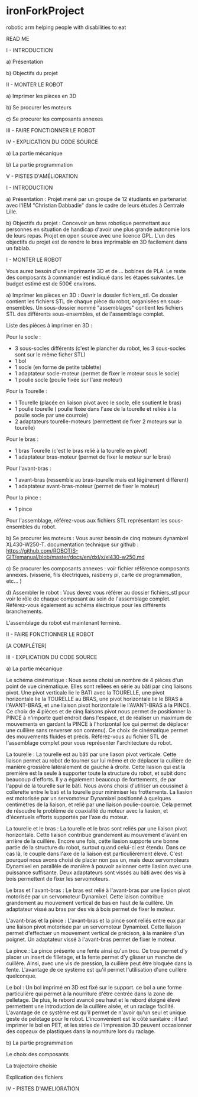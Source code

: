 # ironForkProject
 robotic arm helping people with disabilities to eat


READ ME





I - INTRODUCTION

  a) Présentation
  
  b) Objectifs du projet
  
II - MONTER LE ROBOT

  a) Imprimer les pièces en 3D
  
  b) Se procurer les moteurs
  
  c) Se procurer les composants annexes 
  
III - FAIRE FONCTIONNER LE ROBOT

IV - EXPLICATION DU CODE SOURCE

  a) La partie mécanique 
  
  b) La partie programmation
  
V - PISTES D'AMÉLIORATION




I - INTRODUCTION 


a) Présentation : 
Projet mené par un groupe de 12 étudiants en partenariat avec l'IEM "Christian Dabbadie" dans le cadre de leurs études à Centrale Lille. 

b) Objectifs du projet : 
Concevoir un bras robotique permettant aux personnes en situation de handicap d'avoir une plus grande autonomie lors de leurs repas. 
Projet en open source avec une licence GPL. 
L'un des objectifs du projet est de rendre le bras imprimable en 3D facilement dans un fablab.

I - MONTER LE ROBOT 

Vous aurez besoin d'une imprimante 3D et de ... bobines de PLA. Le reste des composants à commander est indiqué dans les étapes suivantes. Le budget estimé est de 500€ environs. 

a) Imprimer les pièces en 3D : 
Ouvrir le dossier fichiers_stl. Ce dossier contient les fichiers STL de chaque pièce du robot, organisées en sous-ensembles. Un sous-dossier nommé "assemblages" contient les fichiers STL des différents sous-ensembles, et de l'assemblage complet. 

Liste des pièces à imprimer en 3D : 

Pour le socle : 
  - 3 sous-socles différents (c'est le plancher du robot, les 3 sous-socles sont sur le même ficher STL)
  - 1 bol
  - 1 socle (en forme de petite tablette)
  - 1 adaptateur socle-moteur (permet de fixer le moteur sous le socle)
  - 1 poulie socle (poulie fixée sur l'axe moteur)
  
Pour la Tourelle : 
  - 1 Tourelle (placée en liaison pivot avec le socle, elle soutient le bras)
  - 1 poulie tourelle ( poulie fixée dans l'axe de la tourelle et reliée à la poulie socle par une courroie)
  - 2 adaptateurs tourelle-moteurs (permettent de fixer 2 moteurs sur la tourelle)
  
Pour le bras : 
  - 1 bras Tourelle (c'est le bras relié à la tourelle en pivot)
  - 1 adaptateur bras-moteur (permet de fixer le moteur sur le bras)
  
Pour l'avant-bras : 
  - 1 avant-bras (ressemble au bras-tourelle mais est légèrement différent)
  - 1 adaptateur avant-bras-moteur (permet de fixer le moteur)
  
Pour la pince : 
  - 1 pince 
  
  
Pour l'assemblage, référez-vous aux fichiers STL représentant les sous-ensembles du robot. 



b) Se procurer les moteurs : 
Vous aurez besoin de cinq moteurs dynamixel XL430-W250-T.
documentation technique sur github : https://github.com/ROBOTIS-GIT/emanual/blob/master/docs/en/dxl/x/xl430-w250.md


c) Se procurer les composants annexes : 
voir fichier référence composants annexes. (visserie, fils électriques, rasberry pi, carte de programmation, etc... )

d) Assembler le robot : 
Vous devez vous référer au dossier fichiers_stl pour voir le rôle de chaque composant au sein de l'assemblage complet. 
Référez-vous également au schéma électrique pour les différents branchements. 

L'assemblage du robot est maintenant terminé. 


II - FAIRE FONCTIONNER LE ROBOT  

[A COMPLÉTER]


III - EXPLICATION DU CODE SOURCE 

a) La partie mécanique

Le schéma cinématique : 
Nous avons choisi un nombre de 4 pièces d'un point de vue cinématique. Elles sont reliées en série au bâti par cinq liaisons pivot. Une pivot verticale lie le BATI avec la TOURELLE, une pivot horizontale lie la TOURELLE au BRAS, une pivot horizontale lie le BRAS à l'AVANT-BRAS, et une liaison pivot horizontale lie l'AVANT-BRAS à la PINCE. 
Ce choix de 4 pièces et de cinq liaisons pivot nous permet de positionner la PINCE à n'importe quel endroit dans l'espace, et de réaliser un maximum de mouvements en gardant la PINCE à l'horizontal (ce qui permet de déplacer une cuillère sans renverser son contenu). Ce choix de cinématique permet des mouvements fluides et précis. Référez-vous au fichier STL de l'assemblage complet pour vous représenter l'architecture du robot. 

La tourelle : 
La tourelle est au bâti par une liason pivot verticale. Cette liaison permet au robot de tourner sur lui même et de déplacer la cuillère de manière grossière latéralement de gauche à droite. 
Cette liasion qui est la première est la seule à supporter toute la structure du robot, et subit donc beaucoup d'efforts. Il y a également beaucoup de forttements, de par l'appui de la tourelle sur le bâti. Nous avons choisi d'utiliser un coussinet à collerette entre le bati et la tourelle pour minimiser les frottements. La liasion est motorisée par un servomoteur Dynamixel positionné à quelques centimètres de la liaison, et relié par une liaison poulie-couroie. Cela permet de résoudre le problème de coaxialité du moteur avec la liasion, et d'écentuels efforts supportés par l'axe du moteur.

La tourelle et le bras : 
La tourelle et le bras sont reliés par une liaison pivot horizontale. Cette liaison contribue grandement au mouvement d'avant en arrière de la cuillère. 
Encore une fois, cette liasion supporte une bonne partie de la structure du robot, surtout quand celui-ci est étendu. Dans ce cas là, le couple dans l'axe de la liaison est particulièrement élevé. C'est pourquoi nous avons choisi de placer non pas un, mais deux servomoteurs Dynamixel en parallèle de manière à pouvoir axionner cette liasion avec une puissance suffisante. Deux adaptateurs sont vissés au bâti avec des vis à bois permettent de fixer les servomoteurs. 

Le bras et l'avant-bras : 
Le bras est relié à l'avant-bras par une liasion pivot motorisée par un servomoteur Dynamixel. Cette laison contribue grandement au mouvement vertical de bas en haut de la cuillère. Un adaptateur vissé au bras par des vis à bois permet de fixer le moteur. 

L'avant-bras et la pince : 
L'avant-bras et la pince sont reliés entre eux par une liaison pivot motorisée par un servomoteur Dynamixel. Cette liaison permet d'effectuer un mouvement vertical de précison, à la manière d'un poignet. Un adaptateur vissé à l'avant-bras permet de fixer le moteur. 

La pince : 
La pince présente une fente ainsi qu'un trou. Ce trou permet d'y placer un insert de filletage, et la fente permet d'y glisser un manche de cuillère. Ainsi, avec une vis de pression, la cuillère peut être bloquée dans la fente. L'avantage de ce système est qu'il permet l'utilisation d'une cuillère quelconque. 

Le bol : 
Un bol imprimé en 3D est fixé sur le support. ce bol a une forme particulière qui permet à la nourriture d'être centrée dans la zone de pelletage. De plus, le rebord avancé peu haut et le rebord éloigné élevé permettent une introduction de la cuillère aisée, et un raclage facilité. L'avantage de ce système est qu'il permet de n'avoir qu'un seul et unique geste de peletage pour le robot. L'inconvénient est le côté sanitaire : il faut imprimer le bol en PET, et les stries de l'impression 3D peuvent occasionner des copeaux de plastiques dans la nourriture lors du raclage. 


b) La partie programmation

Le choix des composants

La trajectoire choisie 

Explication des fichiers 


IV - PISTES D'AMELIORATION


